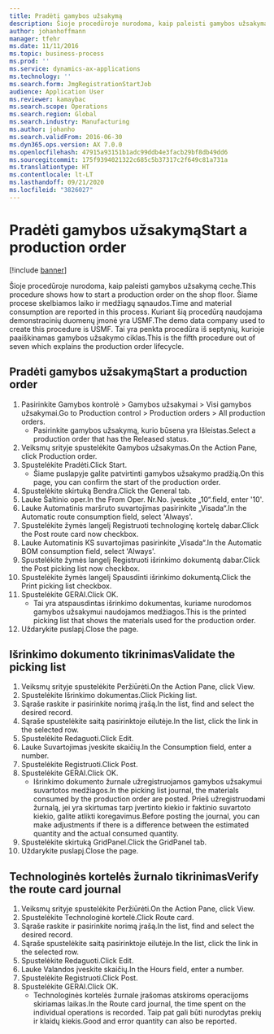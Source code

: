```yaml
---
title: Pradėti gamybos užsakymą
description: Šioje procedūroje nurodoma, kaip paleisti gamybos užsakymą ceche.
author: johanhoffmann
manager: tfehr
ms.date: 11/11/2016
ms.topic: business-process
ms.prod: ''
ms.service: dynamics-ax-applications
ms.technology: ''
ms.search.form: JmgRegistrationStartJob
audience: Application User
ms.reviewer: kamaybac
ms.search.scope: Operations
ms.search.region: Global
ms.search.industry: Manufacturing
ms.author: johanho
ms.search.validFrom: 2016-06-30
ms.dyn365.ops.version: AX 7.0.0
ms.openlocfilehash: 47915a93151b1adc99ddb4e3facb29bf8db49dd6
ms.sourcegitcommit: 175f9394021322c685c5b37317c2f649c81a731a
ms.translationtype: HT
ms.contentlocale: lt-LT
ms.lasthandoff: 09/21/2020
ms.locfileid: "3826027"
---
```

# <a name="start-a-production-order"></a><span data-ttu-id="56c61-103">Pradėti gamybos užsakymą</span><span class="sxs-lookup"><span data-stu-id="56c61-103">Start a production order</span></span>

[!include [banner](../../includes/banner.md)]

<span data-ttu-id="56c61-104">Šioje procedūroje nurodoma, kaip paleisti gamybos užsakymą ceche.</span><span class="sxs-lookup"><span data-stu-id="56c61-104">This procedure shows how to start a production order on the shop floor.</span></span> <span data-ttu-id="56c61-105">Šiame procese skelbiamos laiko ir medžiagų sąnaudos.</span><span class="sxs-lookup"><span data-stu-id="56c61-105">Time and material consumption are reported in this process.</span></span> <span data-ttu-id="56c61-106">Kuriant šią procedūrą naudojama demonstracinių duomenų įmonė yra USMF.</span><span class="sxs-lookup"><span data-stu-id="56c61-106">The demo data company used to create this procedure is USMF.</span></span> <span data-ttu-id="56c61-107">Tai yra penkta procedūra iš septynių, kurioje paaiškinamas gamybos užsakymo ciklas.</span><span class="sxs-lookup"><span data-stu-id="56c61-107">This is the fifth procedure out of seven which explains the production order lifecycle.</span></span>


## <a name="start-a-production-order"></a><span data-ttu-id="56c61-108">Pradėti gamybos užsakymą</span><span class="sxs-lookup"><span data-stu-id="56c61-108">Start a production order</span></span>
1. <span data-ttu-id="56c61-109">Pasirinkite Gamybos kontrolė > Gamybos užsakymai > Visi gamybos užsakymai.</span><span class="sxs-lookup"><span data-stu-id="56c61-109">Go to Production control > Production orders > All production orders.</span></span>
    * <span data-ttu-id="56c61-110">Pasirinkite gamybos užsakymą, kurio būsena yra Išleistas.</span><span class="sxs-lookup"><span data-stu-id="56c61-110">Select a production order that has the Released status.</span></span>  
2. <span data-ttu-id="56c61-111">Veiksmų srityje spustelėkite Gamybos užsakymas.</span><span class="sxs-lookup"><span data-stu-id="56c61-111">On the Action Pane, click Production order.</span></span>
3. <span data-ttu-id="56c61-112">Spustelėkite Pradėti.</span><span class="sxs-lookup"><span data-stu-id="56c61-112">Click Start.</span></span>
    * <span data-ttu-id="56c61-113">Šiame puslapyje galite patvirtinti gamybos užsakymo pradžią.</span><span class="sxs-lookup"><span data-stu-id="56c61-113">On this page, you can confirm the start of the production order.</span></span>  
4. <span data-ttu-id="56c61-114">Spustelėkite skirtuką Bendra.</span><span class="sxs-lookup"><span data-stu-id="56c61-114">Click the General tab.</span></span>
5. <span data-ttu-id="56c61-115">Lauke Šaltinio oper.</span><span class="sxs-lookup"><span data-stu-id="56c61-115">In the From Oper.</span></span> <span data-ttu-id="56c61-116">Nr.</span><span class="sxs-lookup"><span data-stu-id="56c61-116">No.</span></span> <span data-ttu-id="56c61-117">įveskite „10“.</span><span class="sxs-lookup"><span data-stu-id="56c61-117">field, enter '10'.</span></span>
6. <span data-ttu-id="56c61-118">Lauke Automatinis maršruto suvartojimas pasirinkite „Visada“.</span><span class="sxs-lookup"><span data-stu-id="56c61-118">In the Automatic route consumption field, select 'Always'.</span></span>
7. <span data-ttu-id="56c61-119">Spustelėkite žymės langelį Registruoti technologinę kortelę dabar.</span><span class="sxs-lookup"><span data-stu-id="56c61-119">Click the Post route card now checkbox.</span></span>
8. <span data-ttu-id="56c61-120">Lauke Automatinis KS suvartojimas pasirinkite „Visada“.</span><span class="sxs-lookup"><span data-stu-id="56c61-120">In the Automatic BOM consumption field, select 'Always'.</span></span>
9. <span data-ttu-id="56c61-121">Spustelėkite žymės langelį Registruoti išrinkimo dokumentą dabar.</span><span class="sxs-lookup"><span data-stu-id="56c61-121">Click the Post picking list now checkbox.</span></span>
10. <span data-ttu-id="56c61-122">Spustelėkite žymės langelį Spausdinti išrinkimo dokumentą.</span><span class="sxs-lookup"><span data-stu-id="56c61-122">Click the Print picking list checkbox.</span></span>
11. <span data-ttu-id="56c61-123">Spustelėkite GERAI.</span><span class="sxs-lookup"><span data-stu-id="56c61-123">Click OK.</span></span>
    * <span data-ttu-id="56c61-124">Tai yra atspausdintas išrinkimo dokumentas, kuriame nurodomos gamybos užsakymui naudojamos medžiagos.</span><span class="sxs-lookup"><span data-stu-id="56c61-124">This is the printed picking list that shows the materials used for the production order.</span></span>  
12. <span data-ttu-id="56c61-125">Uždarykite puslapį.</span><span class="sxs-lookup"><span data-stu-id="56c61-125">Close the page.</span></span>

## <a name="validate-the-picking-list"></a><span data-ttu-id="56c61-126">Išrinkimo dokumento tikrinimas</span><span class="sxs-lookup"><span data-stu-id="56c61-126">Validate the picking list</span></span>
1. <span data-ttu-id="56c61-127">Veiksmų srityje spustelėkite Peržiūrėti.</span><span class="sxs-lookup"><span data-stu-id="56c61-127">On the Action Pane, click View.</span></span>
2. <span data-ttu-id="56c61-128">Spustelėkite Išrinkimo dokumentas.</span><span class="sxs-lookup"><span data-stu-id="56c61-128">Click Picking list.</span></span>
3. <span data-ttu-id="56c61-129">Sąraše raskite ir pasirinkite norimą įrašą.</span><span class="sxs-lookup"><span data-stu-id="56c61-129">In the list, find and select the desired record.</span></span>
4. <span data-ttu-id="56c61-130">Sąraše spustelėkite saitą pasirinktoje eilutėje.</span><span class="sxs-lookup"><span data-stu-id="56c61-130">In the list, click the link in the selected row.</span></span>
5. <span data-ttu-id="56c61-131">Spustelėkite Redaguoti.</span><span class="sxs-lookup"><span data-stu-id="56c61-131">Click Edit.</span></span>
6. <span data-ttu-id="56c61-132">Lauke Suvartojimas įveskite skaičių.</span><span class="sxs-lookup"><span data-stu-id="56c61-132">In the Consumption field, enter a number.</span></span>
7. <span data-ttu-id="56c61-133">Spustelėkite Registruoti.</span><span class="sxs-lookup"><span data-stu-id="56c61-133">Click Post.</span></span>
8. <span data-ttu-id="56c61-134">Spustelėkite GERAI.</span><span class="sxs-lookup"><span data-stu-id="56c61-134">Click OK.</span></span>
    * <span data-ttu-id="56c61-135">Išrinkimo dokumento žurnale užregistruojamos gamybos užsakymui suvartotos medžiagos.</span><span class="sxs-lookup"><span data-stu-id="56c61-135">In the picking list journal, the materials consumed by the production order are posted.</span></span> <span data-ttu-id="56c61-136">Prieš užregistruodami žurnalą, jei yra skirtumas tarp įvertinto kiekio ir faktinio suvartoto kiekio, galite atlikti koregavimus.</span><span class="sxs-lookup"><span data-stu-id="56c61-136">Before posting the journal, you can make adjustments if there is a difference between the estimated quantity and the actual consumed quantity.</span></span>  
9. <span data-ttu-id="56c61-137">Spustelėkite skirtuką GridPanel.</span><span class="sxs-lookup"><span data-stu-id="56c61-137">Click the GridPanel tab.</span></span>
10. <span data-ttu-id="56c61-138">Uždarykite puslapį.</span><span class="sxs-lookup"><span data-stu-id="56c61-138">Close the page.</span></span>

## <a name="verify-the-route-card-journal"></a><span data-ttu-id="56c61-139">Technologinės kortelės žurnalo tikrinimas</span><span class="sxs-lookup"><span data-stu-id="56c61-139">Verify the route card journal</span></span>
1. <span data-ttu-id="56c61-140">Veiksmų srityje spustelėkite Peržiūrėti.</span><span class="sxs-lookup"><span data-stu-id="56c61-140">On the Action Pane, click View.</span></span>
2. <span data-ttu-id="56c61-141">Spustelėkite Technologinė kortelė.</span><span class="sxs-lookup"><span data-stu-id="56c61-141">Click Route card.</span></span>
3. <span data-ttu-id="56c61-142">Sąraše raskite ir pasirinkite norimą įrašą.</span><span class="sxs-lookup"><span data-stu-id="56c61-142">In the list, find and select the desired record.</span></span>
4. <span data-ttu-id="56c61-143">Sąraše spustelėkite saitą pasirinktoje eilutėje.</span><span class="sxs-lookup"><span data-stu-id="56c61-143">In the list, click the link in the selected row.</span></span>
5. <span data-ttu-id="56c61-144">Spustelėkite Redaguoti.</span><span class="sxs-lookup"><span data-stu-id="56c61-144">Click Edit.</span></span>
6. <span data-ttu-id="56c61-145">Lauke Valandos įveskite skaičių.</span><span class="sxs-lookup"><span data-stu-id="56c61-145">In the Hours field, enter a number.</span></span>
7. <span data-ttu-id="56c61-146">Spustelėkite Registruoti.</span><span class="sxs-lookup"><span data-stu-id="56c61-146">Click Post.</span></span>
8. <span data-ttu-id="56c61-147">Spustelėkite GERAI.</span><span class="sxs-lookup"><span data-stu-id="56c61-147">Click OK.</span></span>
    * <span data-ttu-id="56c61-148">Technologinės kortelės žurnale įrašomas atskiroms operacijoms skiriamas laikas.</span><span class="sxs-lookup"><span data-stu-id="56c61-148">In the Route card journal, the time spent on the individual operations is recorded.</span></span> <span data-ttu-id="56c61-149">Taip pat gali būti nurodytas prekių ir klaidų kiekis.</span><span class="sxs-lookup"><span data-stu-id="56c61-149">Good and error quantity can also be reported.</span></span>  
